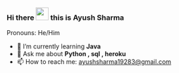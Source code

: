 ### Hi there <img src="https://github.com/ayush19283/ayush19283/blob/main/waving-wave.gif" width="29px"> this is Ayush Sharma

<h align="center">Pronouns: He/Him</h>



- 🌱 I’m currently learning **Java**
- 💬 Ask me about **Python , sql , heroku**
- 📫 How to reach me: ayushsharma19283@gmail.com

